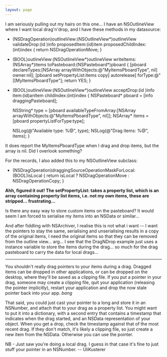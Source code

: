 ```yaml
---
layout: page
---
```


I am seriously pulling out my hairs on this one... I have an NSOutlineView where I want local drag'n'drop, and I have these methods in my datasource:
    
- (NSDragOperation)outlineView:(NSOutlineView*)outlineView validateDrop:(id <NSDraggingInfo>)info proposedItem:(id)item proposedChildIndex:(int)index
{
	return NSDragOperationMove;
}

- (BOOL)outlineView:(NSOutlineView*)outlineView writeItems:(NSArray*)items toPasteboard:(NSPasteboard*)pboard
{
	[pboard declareTypes:[NSArray arrayWithObjects:@"MyItemsPboardType", nil] owner:nil];
	[pboard setPropertyList:items copy] autorelease] forType:@"[[MyItemsPboardType"];
	return YES;
}

- (BOOL)outlineView:(NSOutlineView*)outlineView acceptDrop:(id <NSDraggingInfo>)info item:(id)anItem childIndex:(int)index
{
	NSPasteboard* pboard = [info draggingPasteboard];

	NSString* type = [pboard availableTypeFromArray:[NSArray arrayWithObjects:@"MyItemsPboardType", nil]];
	NSArray* items = [pboard propertyListForType:type];

	NSLog(@"Available type: %@", type);
	NSLog(@"Drag items: %@", items);
}


It does report the MyItemsPboardType when I drag and drop items, but the array is nil. Did I overlook something?

For the records, I also added this to my NSOutlineView subclass:
    
- (NSDragOperation)draggingSourceOperationMaskForLocal:(BOOL)isLocal
{
	return isLocal ? NSDragOperationMove : NSDragOperationCopy;
}


**Ahh, figured it out! The setPropertyList: takes a property list, which is an array containing property list items, i.e. not my own items, these are stripped... frustrating...**

Is there any easy way to store custom items on the pasteboard? It would seem I am forced to serialise my items into an NSData or similar...

And after fiddling with NSArchiver, I realise this is not what i want -- I want the pointers to stay the same, serialising and unserialising results in a copy of the original items, I need the original items so that they can be removed from the outline view... arg... I see that the DragNDrop example just uses a instance variable to store the items during the drag... so much for the drag pasteboard to carry the data for local drags...

----

You shouldn't really drag pointers to your items during a drag. Dragged items can be dropped in other applications, or can be dropped on the desktop, where they'll be saved as a clipping file. If you put a pointer in your drag, someone may create a clipping file, quit your application (releasing the pointer implicitly), restart your application and drop the now stale pointer back into your app. *bang*

That said, you could just cast your pointer to a long and store it in an NSNumber, and attach that to your drag as a property list. You might want to put it into a dictionary, with a second entry that contains a timestamp that indicates when the drag started, and an NSData representation of your object. When you get a drop, check the timestamp against that of the most recent drag. If they don't match, it's likely a clipping file, so just create a new item from the NSData. Otherwise you can use the pointer.

NB - Just saw you're doing a local drag. I guess in that case it's fine to just stuff your pointer in an NSNumber.  -- UliKusterer
